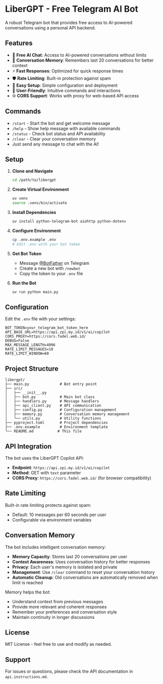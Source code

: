 # LiberGPT - Free Telegram AI Bot

A robust Telegram bot that provides free access to AI-powered conversations using a personal API backend.

## Features

- 🤖 **Free AI Chat**: Access to AI-powered conversations without limits
- 🧠 **Conversation Memory**: Remembers last 20 conversations for better context
- ⚡ **Fast Responses**: Optimized for quick response times
- 🛡️ **Rate Limiting**: Built-in protection against spam
- 🔧 **Easy Setup**: Simple configuration and deployment
- 📱 **User-Friendly**: Intuitive commands and interactions
- 🌐 **CORS Support**: Works with proxy for web-based API access

## Commands

- `/start` - Start the bot and get welcome message
- `/help` - Show help message with available commands
- `/status` - Check bot status and API availability
- `/clear` - Clear your conversation memory
- Just send any message to chat with the AI!

## Setup

1. **Clone and Navigate**
   ```bash
   cd /path/to/libergpt
   ```

2. **Create Virtual Environment**
   ```bash
   uv venv
   source .venv/bin/activate
   ```

3. **Install Dependencies**
   ```bash
   uv install python-telegram-bot aiohttp python-dotenv
   ```

4. **Configure Environment**
   ```bash
   cp .env.example .env
   # Edit .env with your bot token
   ```

5. **Get Bot Token**
   - Message [@BotFather](https://t.me/botfather) on Telegram
   - Create a new bot with `/newbot`
   - Copy the token to your `.env` file

6. **Run the Bot**
   ```bash
   uv run python main.py
   ```

## Configuration

Edit the `.env` file with your settings:

```env
BOT_TOKEN=your_telegram_bot_token_here
API_BASE_URL=https://api.zpi.my.id/v1/ai/copilot
CORS_PROXY=https://cors.fadel.web.id/
DEBUG=False
MAX_MESSAGE_LENGTH=4096
RATE_LIMIT_MESSAGES=10
RATE_LIMIT_WINDOW=60
```

## Project Structure

```
libergpt/
├── main.py              # Bot entry point
├── src/
│   ├── __init__.py
│   ├── bot.py           # Main bot class
│   ├── handlers.py      # Message handlers
│   ├── api_client.py    # API communication
│   ├── config.py        # Configuration management
│   ├── memory.py        # Conversation memory management
│   └── utils.py         # Utility functions
├── pyproject.toml       # Project dependencies
├── .env.example         # Environment template
└── README.md           # This file
```

## API Integration

The bot uses the LiberGPT Copilot API:
- **Endpoint**: `https://api.zpi.my.id/v1/ai/copilot`
- **Method**: GET with `text` parameter
- **CORS Proxy**: `https://cors.fadel.web.id/` (for browser compatibility)

## Rate Limiting

Built-in rate limiting protects against spam:
- Default: 10 messages per 60 seconds per user
- Configurable via environment variables

## Conversation Memory

The bot includes intelligent conversation memory:
- **Memory Capacity**: Stores last 20 conversations per user
- **Context Awareness**: Uses conversation history for better responses
- **Privacy**: Each user's memory is isolated and private
- **Management**: Use `/clear` command to reset your conversation history
- **Automatic Cleanup**: Old conversations are automatically removed when limit is reached

Memory helps the bot:
- Understand context from previous messages
- Provide more relevant and coherent responses
- Remember your preferences and conversation style
- Maintain continuity in longer discussions

## License

MIT License - feel free to use and modify as needed.

## Support

For issues or questions, please check the API documentation in `api.instructions.md`.
